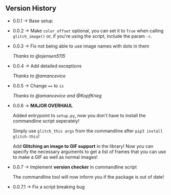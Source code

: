 ## Version History
* 0.0.1 -> Base setup
* 0.0.2 -> Make `color_offset` optional, you can set it to `True` when calling `glitch_image()` or, if you're using the script, include the param `-c`.
* 0.0.3 -> Fix not being able to use image names with dots in them

  *Thanks to @ojensen5115*
* 0.0.4 -> Add detailed exceptions

  *Thanks to @amancevice*
* 0.0.5 -> Change `==` to `is`

  *Thanks to @amancevice and @KopfKrieg*
* 0.0.6 -> **MAJOR OVERHAUL**

  Added entrypoint to `setup.py`, now you don't have to install the commandline script seperately!

  Simply use `glitch_this args` from the commandline after `pip3 install glitch-this`!

  Add **Glitching an image to GIF support** in the library! Now you can specify the necessary arguments to get a list of frames that you can use to make a GIF as well as normal images!

* 0.0.7 -> Implement **version checker** in commandline script

  The commandline tool will now inform you if the package is out of date!

* 0.0.7.1 -> Fix a script breaking bug
